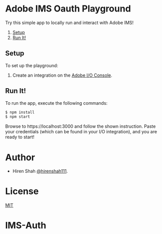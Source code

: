 # Adobe IMS Oauth Playground
  Try this simple app to locally run and interact with Adobe IMS!

1. [Setup](#Setup)
1. [Run It!](#Run)

## <a name="Setup">Setup</a>

To set up the playground:

1. Create an integration on the [Adobe I/O Console](https://console.adobe.io/integrations).

## <a name="Run">Run It!</a>

 To run the app, execute the following commands:

  ```sh
  $ npm install
  $ npm start
  ```
Browse to https://localhost:3000 and follow the shown instruction. Paste your credentials (which can be found in your I/O integration), and you are ready to start!

# Author
- Hiren Shah [@hirenshah111](https://github.com/hirenshah111).

# License
[MIT](LICENSE)
# IMS-Auth
